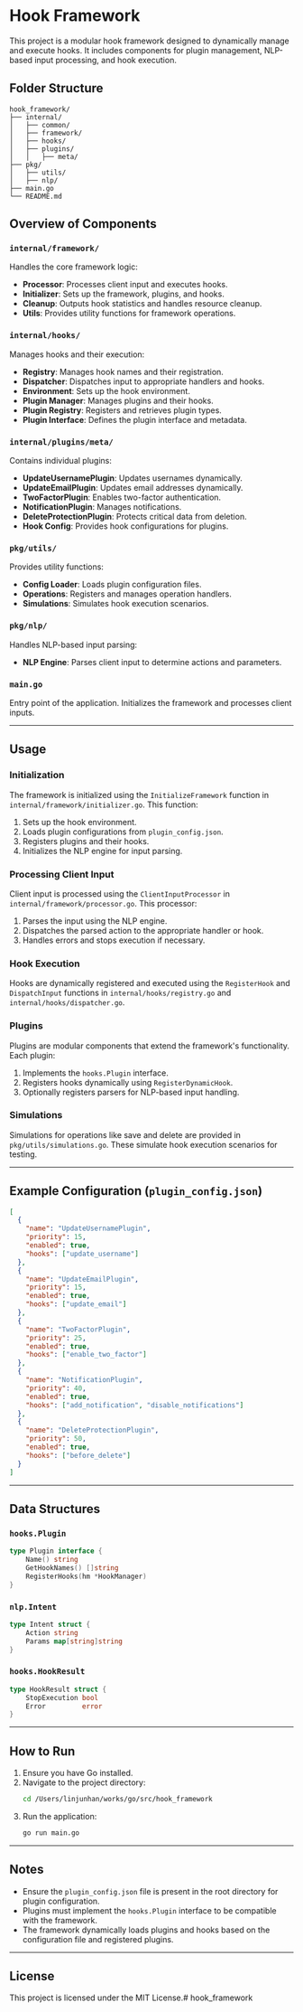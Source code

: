 # Hook Framework

This project is a modular hook framework designed to dynamically manage and execute hooks. It includes components for plugin management, NLP-based input processing, and hook execution.

## Folder Structure

```
hook_framework/
├── internal/
│   ├── common/
│   ├── framework/
│   ├── hooks/
│   ├── plugins/
│   │   ├── meta/
├── pkg/
│   ├── utils/
│   ├── nlp/
├── main.go
└── README.md
```

## Overview of Components

### `internal/framework/`
Handles the core framework logic:
- **Processor**: Processes client input and executes hooks.
- **Initializer**: Sets up the framework, plugins, and hooks.
- **Cleanup**: Outputs hook statistics and handles resource cleanup.
- **Utils**: Provides utility functions for framework operations.

### `internal/hooks/`
Manages hooks and their execution:
- **Registry**: Manages hook names and their registration.
- **Dispatcher**: Dispatches input to appropriate handlers and hooks.
- **Environment**: Sets up the hook environment.
- **Plugin Manager**: Manages plugins and their hooks.
- **Plugin Registry**: Registers and retrieves plugin types.
- **Plugin Interface**: Defines the plugin interface and metadata.

### `internal/plugins/meta/`
Contains individual plugins:
- **UpdateUsernamePlugin**: Updates usernames dynamically.
- **UpdateEmailPlugin**: Updates email addresses dynamically.
- **TwoFactorPlugin**: Enables two-factor authentication.
- **NotificationPlugin**: Manages notifications.
- **DeleteProtectionPlugin**: Protects critical data from deletion.
- **Hook Config**: Provides hook configurations for plugins.

### `pkg/utils/`
Provides utility functions:
- **Config Loader**: Loads plugin configuration files.
- **Operations**: Registers and manages operation handlers.
- **Simulations**: Simulates hook execution scenarios.

### `pkg/nlp/`
Handles NLP-based input parsing:
- **NLP Engine**: Parses client input to determine actions and parameters.

### `main.go`
Entry point of the application. Initializes the framework and processes client inputs.

---

## Usage

### Initialization
The framework is initialized using the `InitializeFramework` function in `internal/framework/initializer.go`. This function:
1. Sets up the hook environment.
2. Loads plugin configurations from `plugin_config.json`.
3. Registers plugins and their hooks.
4. Initializes the NLP engine for input parsing.

### Processing Client Input
Client input is processed using the `ClientInputProcessor` in `internal/framework/processor.go`. This processor:
1. Parses the input using the NLP engine.
2. Dispatches the parsed action to the appropriate handler or hook.
3. Handles errors and stops execution if necessary.

### Hook Execution
Hooks are dynamically registered and executed using the `RegisterHook` and `DispatchInput` functions in `internal/hooks/registry.go` and `internal/hooks/dispatcher.go`.

### Plugins
Plugins are modular components that extend the framework's functionality. Each plugin:
1. Implements the `hooks.Plugin` interface.
2. Registers hooks dynamically using `RegisterDynamicHook`.
3. Optionally registers parsers for NLP-based input handling.

### Simulations
Simulations for operations like save and delete are provided in `pkg/utils/simulations.go`. These simulate hook execution scenarios for testing.

---

## Example Configuration (`plugin_config.json`)

```json
[
  {
    "name": "UpdateUsernamePlugin",
    "priority": 15,
    "enabled": true,
    "hooks": ["update_username"]
  },
  {
    "name": "UpdateEmailPlugin",
    "priority": 15,
    "enabled": true,
    "hooks": ["update_email"]
  },
  {
    "name": "TwoFactorPlugin",
    "priority": 25,
    "enabled": true,
    "hooks": ["enable_two_factor"]
  },
  {
    "name": "NotificationPlugin",
    "priority": 40,
    "enabled": true,
    "hooks": ["add_notification", "disable_notifications"]
  },
  {
    "name": "DeleteProtectionPlugin",
    "priority": 50,
    "enabled": true,
    "hooks": ["before_delete"]
  }
]
```

---

## Data Structures

### `hooks.Plugin`
```go
type Plugin interface {
    Name() string
    GetHookNames() []string
    RegisterHooks(hm *HookManager)
}
```

### `nlp.Intent`
```go
type Intent struct {
    Action string
    Params map[string]string
}
```

### `hooks.HookResult`
```go
type HookResult struct {
    StopExecution bool
    Error         error
}
```

---

## How to Run

1. Ensure you have Go installed.
2. Navigate to the project directory:
   ```bash
   cd /Users/linjunhan/works/go/src/hook_framework
   ```
3. Run the application:
   ```bash
   go run main.go
   ```

---

## Notes

- Ensure the `plugin_config.json` file is present in the root directory for plugin configuration.
- Plugins must implement the `hooks.Plugin` interface to be compatible with the framework.
- The framework dynamically loads plugins and hooks based on the configuration file and registered plugins.

---

## License

This project is licensed under the MIT License.# hook_framework
